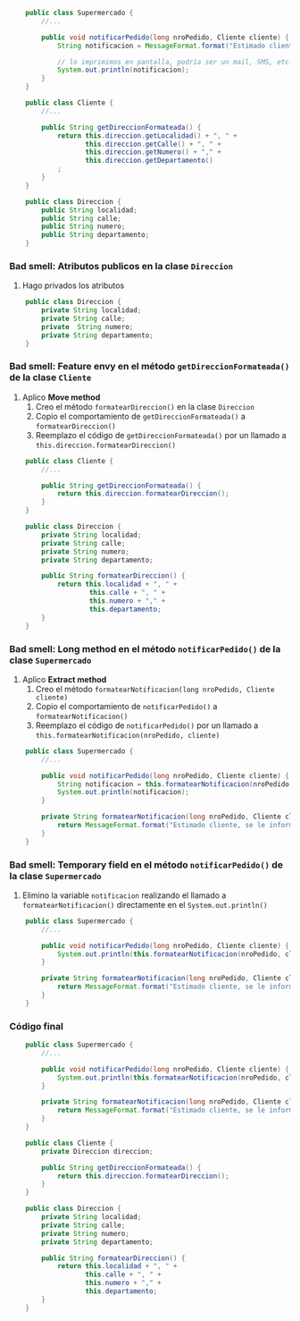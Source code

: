 ```Java
    public class Supermercado {
        //...

        public void notificarPedido(long nroPedido, Cliente cliente) {
            String notificacion = MessageFormat.format("Estimado cliente, se le informa que hemos recibido su pedido con número {0}, el cual será enviado a la dirección {1}", new Object[] { nroPedido, cliente.getDireccionFormateada() });

            // lo imprimimos en pantalla, podría ser un mail, SMS, etc..
            System.out.println(notificacion);
        }
    }

    public class Cliente {
        //...

        public String getDireccionFormateada() {
            return this.direccion.getLocalidad() + ", " +
                   this.direccion.getCalle() + ", " +
                   this.direccion.getNumero() + "," +
                   this.direccion.getDepartamento()
            ; 
        }
    }

    public class Direccion {
        public String localidad;
        public String calle;
        public String numero;
        public String departamento;
    }

```
### Bad smell: Atributos publicos en la clase `Direccion`
1. Hago privados los atributos 
```Java
    public class Direccion {
        private String localidad;
        private String calle;
        private  String numero;
        private String departamento;
    }
  ```
### Bad smell: Feature envy en el método `getDireccionFormateada()` de la clase `Cliente`
1. Aplico **Move method**
   1. Creo el método `formatearDireccion()` en la clase `Direccion`
   2. Copio el comportamiento de `getDireccionFormateada()` a `formatearDireccion()`
   3. Reemplazo el código de `getDireccionFormateada()` por un llamado a `this.direccion.formatearDireccion()`
```Java
    public class Cliente {
        //...

        public String getDireccionFormateada() {
            return this.direccion.formatearDireccion();
        }
    }

    public class Direccion {
        private String localidad;
        private String calle;
        private String numero;
        private String departamento;

        public String formatearDireccion() {
            return this.localidad + ", " +
                    this.calle + ", " +
                    this.numero + "," +
                    this.departamento;
        }
    }
  ``` 
### Bad smell: Long method en el método `notificarPedido()` de la clase `Supermercado`
1. Aplico **Extract method**
   1. Creo el método `formatearNotificacion(long nroPedido, Cliente cliente)`
   2. Copio el comportamiento de `notificarPedido()` a `formatearNotificacion()`
   3. Reemplazo el código de `notificarPedido()` por un llamado a `this.formatearNotificacion(nroPedido, cliente)`
```Java
    public class Supermercado {
        //...

        public void notificarPedido(long nroPedido, Cliente cliente) {
            String notificacion = this.formatearNotificacion(nroPedido, cliente);
            System.out.println(notificacion);
        }

        private String formatearNotificacion(long nroPedido, Cliente cliente) {
            return MessageFormat.format("Estimado cliente, se le informa que hemos recibido su pedido con número {0}, el cual será enviado a la dirección {1}", new Object[] { nroPedido, cliente.getDireccionFormateada() });
        }
    }
```
### Bad smell: Temporary field en el método `notificarPedido()` de la clase `Supermercado`
1. Elimino la variable `notificacion` realizando el llamado a `formatearNotificacion()` directamente en el `System.out.println()`
```Java
    public class Supermercado {
        //...

        public void notificarPedido(long nroPedido, Cliente cliente) {
            System.out.println(this.formatearNotificacion(nroPedido, cliente));
        }

        private String formatearNotificacion(long nroPedido, Cliente cliente) {
            return MessageFormat.format("Estimado cliente, se le informa que hemos recibido su pedido con número {0}, el cual será enviado a la dirección {1}", new Object[] { nroPedido, cliente.getDireccionFormateada() });
        }
    }
```
### Código final
```Java
    public class Supermercado {
        //...

        public void notificarPedido(long nroPedido, Cliente cliente) {
            System.out.println(this.formatearNotificacion(nroPedido, cliente));
        }

        private String formatearNotificacion(long nroPedido, Cliente cliente) {
            return MessageFormat.format("Estimado cliente, se le informa que hemos recibido su pedido con número {0}, el cual será enviado a la dirección {1}", new Object[] { nroPedido, cliente.getDireccionFormateada() });
        }
    }

    public class Cliente {
        private Direccion direccion;

        public String getDireccionFormateada() {
            return this.direccion.formatearDireccion();
        }
    }

    public class Direccion {
        private String localidad;
        private String calle;
        private String numero;
        private String departamento;

        public String formatearDireccion() {
            return this.localidad + ", " +
                   this.calle + ", " +
                   this.numero + "," +
                   this.departamento;
        }
    }
```